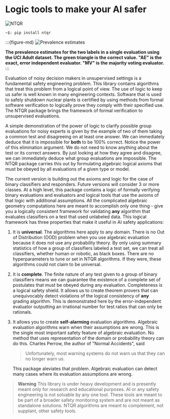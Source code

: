 # Logic tools to make your AI safer

![NTQR](./img/NTQRpt24.png)

```console
~$: pip install ntqr
```

:::{figure-md}
![Prevalence estimates](./img/uciAdultEvalPrevalenceGauges.png)

**The prevalence estimates for the two labels in
    a single evaluation using the UCI Adult dataset. The green
    triangle is the correct value. "AE" is the exact, error
    independent evaluator. "MV" is the majority voting
    evaluator.**
:::


Evaluation of noisy decision makers in unsupervised settings is a fundamental
safety engineering problem. This library contains algorithms that treat this
problem from a logical point of view. The use of logic to keep us safer is
well known in many engineering contexts. Software that is used to safely shutdown
nuclear plants is certified by using methods from formal software verification
to logically prove they comply with their specified use. The NTQR package brings
the framework of formal verification to unsupervised evaluations.

A simple demonstration of the power of logic to clarify possible group evaluations
for noisy experts is given by the example of two of them taking a common test
and disagreeing on at least one answer. We can immediately deduce that it is
impossible for **both** to be 100% correct. Notice the power of this elimination
argument. We do not need to know anything about the test or its correct answers.
By just looking at how they agree and disagree, we can immediately deduce what
group evaluations are impossible. The NTQR package carries this out by formulating
algebraic logical axioms that must be obeyed by all evaluations of a given type
or model.

The current version is building out the axioms and logic for the case of binary
classifiers and responders. Future versions will consider 3 or more classes.
At a high level, this package contains a logic of formally verifying binary
evaluations and evaluators and logical tools that use the axioms of that
logic with additional assumptions.
All the complicated algebraic geometry computations here are meant to
accomplish only one thing - give you a logically consistent framework for
validating **any** algorithm that evaluates classifiers on a test that used
unlabeled data. This logical framework has three properties that make it
useful in AI safety applications:

1. It is **universal**. The algorithms here apply to any domain. There is no
   Out of Distribution (OOD) problem when you use algebraic evaluation because
   it does not use any probability theory. By only using summary statistics of
   how a group of classifiers labeled a test set, we can treat all classifiers,
   whether human or robotic, as black boxes. There are no hyperparameters
   to tune or set in NTQR algorithms. If they were, these algorithms could
   not claim to be universal.

2. It is **complete**. The finite nature of any test given to a group of
   binary classifiers means we can guarantee the existence of a complete
   set of postulates that must be obeyed during any evaluation. Completeness
   is a logical safety shield. It allows us to create theorem provers that
   can unequivocably detect violations of the logical consistency of **any**
   grading algorithm. This is demonstrated here by the error-independent
   evaluator outputting an irrational number for test ratios that can only
   be rationals.

3. It allows you to create **self-alarming** evaluation algorithms.
   Algebraic evaluation algorithms warn when their assumptions are wrong. This
   is the single most important safety feature of algebraic evaluation.
   No method that uses representation of the domain or probability theory
   can do this. Charles Perrow, the author of "Normal Accidents", said

     > Unfortunately, most warning systems do not warn us that
     > they can no longer warn us.

   This package aleviates that problem. Algebraic evaluation can detect many
   cases where its evaluation assumptions are wrong.

>**Warning**
This library is under heavy development and is presently meant only
for research and educational purposes. AI or any safety engineering is
not solvable by any one tool. These tools are meant to be part of a broader
safety monitoring system and are not meant as standalone solutions.
NTQR algorithms are meant to complement, not supplant, other safety tools.

